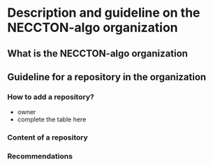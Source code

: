 # Description and guideline on the NECCTON-algo organization

## What is the NECCTON-algo organization

## Guideline for a repository in the organization

### How to add a repository?
- owner
- complete the table here

### Content of a repository

### Recommendations

